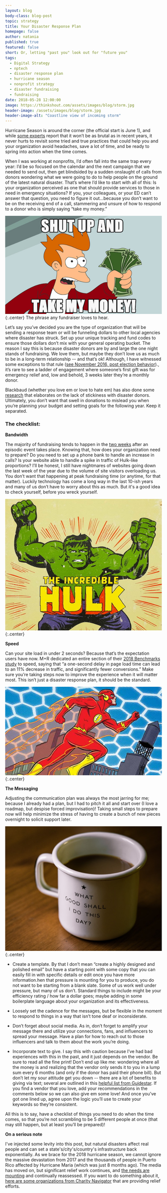 ```yaml
---
layout: blog
body-class: blog-post
topic: strategy
title: Your Disaster Response Plan
homepage: false
author: natania
published: true
featured: false
short: Or, letting "past you" look out for "future you"
tags:
  - Digital Strategy
  - nptech
  - disaster response plan
  - hurricane season
  - nonprofit strategy
  - disaster fundraising
  - fundraising
date: 2018-05-28 12:00:00
image: https://thinkshout.com/assets/images/blog/storm.jpg
header-image: /assets/images/blog/storm.jpg
header-image-alt: "Coastline view of incoming storm"
---
```

Hurricane Season is around the corner (the official start is June 1), and while [some experts](http://www.heraldtribune.com/news/20180518/experts-hurricane-season-may-be-less-active-than-first-predicted) report that it won’t be as brutal as in recent years, it never hurts to revisit some tried and true practices that could help you and your organization avoid headaches, save a lot of time, and be ready to spring into action when the time comes.

When I was working at nonprofits, I’d often fall into the same trap every year: I’d be so focused on the calendar and the next campaign that we needed to send out, then get blindsided by a sudden onslaught of  calls from donors wondering what we were going to do to help people on the ground of the latest natural disaster. That’s where I’d like to start with all of this: Is your organization perceived as one that should provide services to those in need in emergency situations? If you, your colleagues, or your ED can’t answer that question, you need to figure it out...because you don’t want to be on the receiving end of a call, stammering and unsure of how to respond to a donor who is simply saying “take my money.”

![Take My Money](/assets/images/blog/Fry.jpg)
{:.center}
<span class="caption"><i class="fa fa-caret-up"></i>The phrase any fundraiser loves to hear.</span>

Let’s say you’ve decided you are the type of organization that will be sending a response team or will be funneling dollars to other local agencies where disaster has struck. Set up your unique tracking and fund codes to ensure those dollars don’t mix with your general operating bucket. The reason I say this is because disaster donors are by and large the one night stands of fundraising. We love them, but maybe they don’t love us as much to be in a long-term relationship -- and that’s ok! Although, I have witnessed some exceptions to that rule ([see November 2016, post election behavior](https://thinkshout.com/blog/2016/12/is-november-2016-and-outlier-or-the-new-normal/))., it’s rare to see a ladder of engagement where someone’s first gift was for emergency relief and, low and behold, 3 weeks later they’re a monthly donor.

Blackbaud (whether you love em or love to hate em) has also done some [research](https://www.huffingtonpost.com/entry/giving-when-disaster-strikes_us_59c0e106e4b0c3e70e742793) that elaborates on the lack of stickiness with disaster donors. Ultimately, you don’t want that swell in donations to mislead you when you’re planning your budget and setting goals for the following year. Keep it separated.

### The checklist:

**Bandwidth**

The majority of fundraising tends to happen in the [two weeks](https://www.networkforgood.com/nonprofitblog/infographic-disaster-strikes-america-gives/) after an episodic event takes place. Knowing that, how does your organization need to prepare? Do you need to set up a phone bank to handle an increase in calls? Is your website able to handle a spike in traffic of Hulk-like proportions? I’ll be honest, I still have nightmares of websites going down the last week of the year due to the volume of site visitors overloading us. You don’t want that happening at peak fundraising time (or anytime, for that matter). Luckily technology has come a long way in the last 10-ish years and many of us don’t have to worry about this as much. But it's a good idea to check yourself, before you wreck yourself.

![The Hulk](/assets/images/blog/hulk.jpg)
{:.center}

**Speed**

Can your site load in under 2 seconds? Because that’s the expectation users have now.  M+R dedicated an entire section of their [2018 Benchmarks study](https://mrbenchmarks.com/#!/speed) to speed, saying that “a one-second delay in page load time can lead to an 11% decrease in traffic, and significantly fewer conversions.” Make sure you’re taking steps now to improve the experience when it will matter most. This isn’t just a disaster response plan, it should be the standard.

![The Flash](/assets/images/blog/theflash.jpg)
{:.center}

**The Messaging**

Adjusting the communication plan was always the most jarring for me; because I already had a plan, but I had to pitch it all and start over (I love a roadmap, but despise forced improvisation)! Taking small steps to prepare now will help minimize the stress of having to create a bunch of new pieces overnight to solicit support later.

![Coffee cup with inspirational message](/assets/images/blog/messaging.jpg)
{:.center}

- Create a template. By that I don’t mean “create a highly designed and polished email” but have a starting point with some copy that you can easily fill in with specific details or edit once you have more information.hen that pressure is mounting for you to produce, you do  not want to be starting from a blank slate. Some of us work well under pressure, but many of us don’t. Standard things to include might be your efficiency rating / how far a dollar goes; maybe adding in some boilerplate language about your organization and its effectiveness.

- Loosely set the cadence for the messages, but be flexible in the moment to respond to things in a way that isn’t tone deaf or inconsiderate.

- Don’t forget about social media. As in, don’t forget to amplify your message there and utilize your connections, fans, and influencers to spread your message. Have a plan for how to reach out to those influencers and talk to them about the work you’re doing.

- Incorporate text to give. I say this with caution because I’ve had bad experiences with this in the past, and it just depends on the vendor. Be sure to read all the fine print! Don’t end up like me: wondering where all the money is and realizing that the vendor only sends it to you in a lump sum every 6 months (and only if the donor has paid their phone bill). But don’t let my sour attitude get you down -- there are a lot of benefits to giving via text; several are outlined in this [helpful list from Guidestar](https://trust.guidestar.org/text-to-give-software-five-unexpected-and-amazing-benefits). If you find a vendor that you love, add your recommendations in the comments below so we can also give em some love! And once you’ve got one lined up, agree upon the logic you’ll use to create your keywords so they’re consistent.

All this is to say, have a checklist of things you need to do when the time comes, so that you’re not scrambling to be 5 different people at once (that may still happen, but at least you’ll be prepared)!

**On a serious note**

I've injected some levity into this post, but natural disasters affect real people and can set a state's/city's/country's infrastructure back exponentially. As we brace for the 2018 hurricane season, we cannot ignore the massive devastation from 2017 and the thousands of people in Puerto Rico affected by Hurricane Maria (which was just 8 months ago). The media has moved on, but significant relief work continues, and [the needs are mounting](https://www.pbs.org/newshour/nation/puerto-ricos-recovery-7-months-after-hurricane-maria) and continually reassessed. If you want to do something about it, [here are some organizations from Charity Navigator](https://www.charitynavigator.org/index.cfm?bay=content.view&cpid=5356) that are providing relief efforts. 
